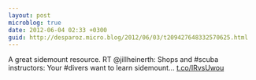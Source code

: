 ```yaml
---
layout: post
microblog: true
date: 2012-06-04 02:33 +0300
guid: http://desparoz.micro.blog/2012/06/03/t209427648332570625.html
---
```

A great sidemount resource. RT @jillheinerth: Shops and #scuba instructors: Your #divers want to learn sidemount... [t.co/IRvsUwou](http://t.co/IRvsUwou)
